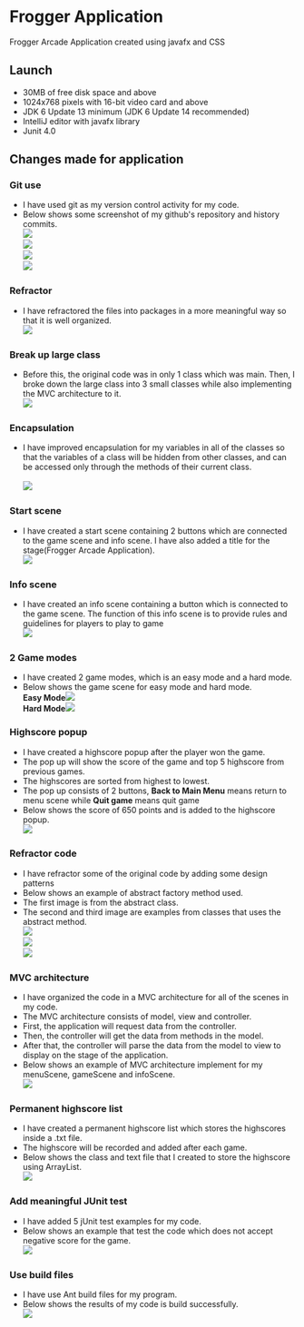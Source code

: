 # Frogger Application
Frogger Arcade Application created using javafx and CSS

## Launch
- 30MB of free disk space and above
- 1024x768 pixels with 16-bit video card and above
- JDK 6 Update 13 minimum (JDK 6 Update 14 recommended)
- IntelliJ editor with javafx library
- Junit 4.0

## Changes made for application

### Git use
- I have used git as my version control activity for my code.
- Below shows some screenshot of my github's repository and history commits.
<br/>![](src/FroggerApp/Images_File/gitRepo.PNG)
<br/>![](src/FroggerApp/Images_File/git1.PNG)
<br/>![](src/FroggerApp/Images_File/git2.PNG)
<br/>![](src/FroggerApp/Images_File/git3.PNG)

### Refractor
- I have refractored the files into packages in a more meaningful way so that it is well organized.
<br/>![](src/FroggerApp/Images_File/refractorFile.png)          

### Break up large class
- Before this, the original code was in only 1 class which was main. Then, I broke down the large class into 3 small classes
while also implementing the MVC architecture to it.
<br/>![](src/FroggerApp/Images_File/breakClass.PNG)                                                  
                                       
### Encapsulation
- I have improved encapsulation for my variables in all of the classes so that
the variables of a class will be hidden from other classes, and can be accessed only through the methods of their current class.        
<br/>![](src/FroggerApp/Images_File/encapsulation.PNG)    

### Start scene
- I have created a start scene containing 2 buttons which are connected to the game scene and info scene. I have also added a title for the
stage(Frogger Arcade Application).
<br/>![](src/FroggerApp/Images_File/menuScene.PNG)                                     

### Info scene
- I have created an info scene containing a button which is connected to the game scene. The function of this
info scene is to provide rules and guidelines for players to play to game
<br/>![](src/FroggerApp/Images_File/infoScene.PNG)

### 2 Game modes 
- I have created 2 game modes, which is an easy mode and a hard mode.
- Below shows the game scene for easy mode and hard mode.
<br/>**Easy Mode**![](src/FroggerApp/Images_File/easyMode.PNG)
<br/>**Hard Mode**![](src/FroggerApp/Images_File/hardMode.PNG)
                                      
### Highscore popup
- I have created a highscore popup after the player won the game. 
- The pop up will show the score of the game and top 5 highscore from previous games.
- The highscores are sorted from highest to lowest. 
- The pop up consists of 2 buttons, **Back to Main Menu** means return to menu scene while **Quit game** means quit game
- Below shows the score of 650 points and is added to the highscore popup.
<br/>![](src/FroggerApp/Images_File/highscore.PNG)   

### Refractor code
- I have refractor some of the original code by adding some design patterns
- Below shows an example of abstract factory method used. 
- The first image is from the abstract class.
- The second and third image are examples from classes that uses the abstract method.
<br/>![](src/FroggerApp/Images_File/abstractClass.PNG) 
<br/>![](src/FroggerApp/Images_File/abstract1.PNG) 
<br/>![](src/FroggerApp/Images_File/abstract2.PNG) 

### MVC architecture
- I have organized the code in a MVC architecture for all of the scenes in my code.
- The MVC architecture consists of model, view and controller.
- First, the application will request data from the controller.
- Then, the controller will get the data from methods in the model.
- After that, the controller will parse the data from the model to view to display on the stage of the application.
- Below shows an example of MVC architecture implement for my menuScene, gameScene and infoScene.
<br/>![](src/FroggerApp/Images_File/Mvc.PNG)    
                  
### Permanent highscore list    
- I have created a permanent highscore list which stores the highscores inside a .txt file.
- The highscore will be recorded and added after each game.
- Below shows the class and text file that I created to store the highscore using ArrayList.
<br/>![](src/FroggerApp/Images_File/highscoreClass.PNG)    

### Add meaningful JUnit test
- I have added 5 jUnit test examples for my code.
- Below shows an example that test the code which does not accept negative score for the game.
<br/>![](src/FroggerApp/Images_File/junittest.PNG)   

### Use build files
- I have use Ant build files for my program.
- Below shows the results of my code is build successfully.
<br/>![](src/FroggerApp/Images_File/buildFile.PNG)  